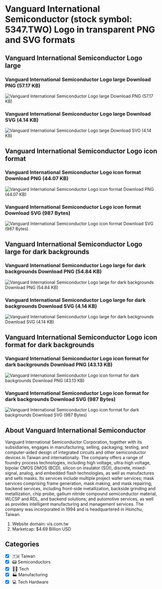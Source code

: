 # Vanguard International Semiconductor (stock symbol: 5347.TWO) Logo in transparent PNG and SVG formats

## Vanguard International Semiconductor Logo large

### Vanguard International Semiconductor Logo large Download PNG (57.17 KB)

![Vanguard International Semiconductor Logo large Download PNG (57.17 KB)](/img/orig/5347.TWO_BIG-d288e61b.png)

### Vanguard International Semiconductor Logo large Download SVG (4.14 KB)

![Vanguard International Semiconductor Logo large Download SVG (4.14 KB)](/img/orig/5347.TWO_BIG-4e7a1540.svg)

## Vanguard International Semiconductor Logo icon format

### Vanguard International Semiconductor Logo icon format Download PNG (44.07 KB)

![Vanguard International Semiconductor Logo icon format Download PNG (44.07 KB)](/img/orig/5347.TWO-174b4d90.png)

### Vanguard International Semiconductor Logo icon format Download SVG (987 Bytes)

![Vanguard International Semiconductor Logo icon format Download SVG (987 Bytes)](/img/orig/5347.TWO-f8e3197b.svg)

## Vanguard International Semiconductor Logo large for dark backgrounds

### Vanguard International Semiconductor Logo large for dark backgrounds Download PNG (54.84 KB)

![Vanguard International Semiconductor Logo large for dark backgrounds Download PNG (54.84 KB)](/img/orig/5347.TWO_BIG.D-f820bc08.png)

### Vanguard International Semiconductor Logo large for dark backgrounds Download SVG (4.14 KB)

![Vanguard International Semiconductor Logo large for dark backgrounds Download SVG (4.14 KB)](/img/orig/5347.TWO_BIG.D-fc0766e4.svg)

## Vanguard International Semiconductor Logo icon format for dark backgrounds

### Vanguard International Semiconductor Logo icon format for dark backgrounds Download PNG (43.13 KB)

![Vanguard International Semiconductor Logo icon format for dark backgrounds Download PNG (43.13 KB)](/img/orig/5347.TWO.D-da1dc784.png)

### Vanguard International Semiconductor Logo icon format for dark backgrounds Download SVG (987 Bytes)

![Vanguard International Semiconductor Logo icon format for dark backgrounds Download SVG (987 Bytes)](/img/orig/5347.TWO.D-2e2b20ce.svg)

## About Vanguard International Semiconductor

Vanguard International Semiconductor Corporation, together with its subsidiaries, engages in manufacturing, selling, packaging, testing, and computer-aided design of integrated circuits and other semiconductor devices in Taiwan and internationally. The company offers a range of foundry process technologies, including high voltage, ultra-high voltage, bipolar CMOS DMOS (BCD), silicon on insulator (SOI), discrete, mixed-signal, analog, and embedded flash technologies, as well as manufactures and sells masks. Its services include multiple project wafer services; mask services comprising frame generation, mask making, and mask repairing; backend services, including front-side metallization, backside grinding and metallization, chip probe, gallium nitride compound semiconductor material, WLCSP and RDL, and backend solutions; and automotive services, as well as provides intelligent manufacturing and management services. The company was incorporated in 1994 and is headquartered in Hsinchu, Taiwan.

1. Website domain: vis.com.tw
2. Marketcap: $4.69 Billion USD


## Categories
- [x] 🇹🇼 Taiwan
- [x] 📟 Semiconductors
- [x] 👩‍💻 Tech
- [x] 🏭 Manufacturing
- [x] 💻 Tech Hardware
